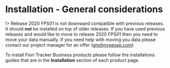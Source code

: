 # Installation - General considerations

!> Release 2020 FPS01 is not downward compatible with previous releases. It should **not** be installed on top of older releases. If you have used previous releases and would like to move to release 2020 FPS01 then you need to move your data manually. If you need help with moving you data please contact our project manager for an offer (gm@nypesap.com)

To install Fiori Tracker Business products please follow the installations guides that are in the **Installation** section of each product page.
